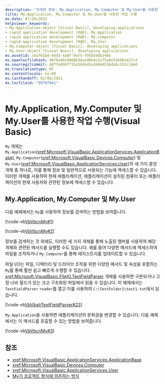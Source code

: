 ```yaml
---
description: '자세한 정보: My.Application, My.Computer 및 My.User를 사용한 작업 수행(Visual Basic)'
title: My.Application, My.Computer 및 My.User를 사용한 작업 수행
ms.date: 07/20/2015
helpviewer_keywords:
- My.Application object [Visual Basic], developing applications
- rapid application development (RAD), My.Application
- rapid application development (RAD), My.Computer
- rapid application development (RAD), My.User
- My.Computer object [Visual Basic], developing applications
- My.User object [Visual Basic], developing applications
ms.assetid: c8af61bd-4dd3-4a0f-9af5-795b594b240b
ms.openlocfilehash: 46f8e4654008b38ae98b4c61f5a0c54506e42fcd
ms.sourcegitcommit: ddf7edb67715a5b9a45e3dd44536dabc153c1de0
ms.translationtype: HT
ms.contentlocale: ko-KR
ms.lasthandoff: 02/06/2021
ms.locfileid: "99797941"
---
```

# <a name="performing-tasks-with-myapplication-mycomputer-and-myuser-visual-basic"></a>My.Application, My.Computer 및 My.User를 사용한 작업 수행(Visual Basic)

`My` 개체는 `My.Application`(<xref:Microsoft.VisualBasic.ApplicationServices.ApplicationBase>), `My.Computer`(<xref:Microsoft.VisualBasic.Devices.Computer>) 및 `My.User`(<xref:Microsoft.VisualBasic.ApplicationServices.User>)의 세 가지 중앙 개체 중 하나로, 이를 통해 정보 및 일반적으로 사용되는 기능에 액세스할 수 있습니다. 이러한 개체를 사용하여 현재 애플리케이션, 애플리케이션이 설치된 컴퓨터 또는 애플리케이션의 현재 사용자와 관련된 정보에 액세스할 수 있습니다.  
  
## <a name="myapplication-mycomputer-and-myuser"></a>My.Application, My.Computer 및 My.User  

 다음 예제에서는 `My`를 사용하여 정보를 검색하는 방법을 보여줍니다.  
  
 [!code-vb[VbVbcnMy#1](~/samples/snippets/visualbasic/VS_Snippets_VBCSharp/VbVbcnMy/VB/Class1.vb#1)]  
  
 [!code-vb[VbVbcnMy#2](~/samples/snippets/visualbasic/VS_Snippets_VBCSharp/VbVbcnMy/VB/Class1.vb#2)]  
  
 정보를 검색하는 것 외에도, 이러한 세 가지 개체를 통해 노출된 멤버를 사용하여 해당 개체와 관련된 메서드를 실행할 수도 있습니다. 예를 들어 다양한 메서드에 액세스하여 파일을 조작하거나 `My.Computer`를 통해 레지스트리를 업데이트할 수 있습니다.  
  
 파일 I/O는 파일, 디렉터리 및 드라이브 조작을 위한 다양한 메서드 및 속성을 포함하는 `My`를 통해 훨씬 쉽고 빠르게 수행할 수 있습니다. <xref:Microsoft.VisualBasic.FileIO.TextFieldParser> 개체를 사용하면 구분되거나 고정 너비 필드가 있는 크고 구조화된 파일에서 읽을 수 있습니다. 이 예제에서는 `TextFieldParser` `reader`를 열고 이를 사용하여 `C:\TestFolder1\test1.txt`에서 읽습니다.  
  
 [!code-vb[VbVbalrTextFieldParser#23](~/samples/snippets/visualbasic/VS_Snippets_VBCSharp/VbVbalrTextFieldParser/VB/Class1.vb#23)]  
  
 `My.Application`을 사용하면 애플리케이션의 문화권을 변경할 수 있습니다. 다음 예제에서는 이 메서드를 호출할 수 있는 방법을 보여줍니다.  
  
 [!code-vb[VbVbcnMy#3](~/samples/snippets/visualbasic/VS_Snippets_VBCSharp/VbVbcnMy/VB/Class1.vb#3)]  
  
## <a name="see-also"></a>참조

- <xref:Microsoft.VisualBasic.ApplicationServices.ApplicationBase>
- <xref:Microsoft.VisualBasic.Devices.Computer>
- <xref:Microsoft.VisualBasic.ApplicationServices.User>
- [My가 프로젝트 형식에 의존하는 방식](how-my-depends-on-project-type.md)
